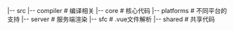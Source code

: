 |-- src
    |-- compiler  # 编译相关
    |-- core      # 核心代码
    |-- platforms # 不同平台的支持
    |-- server    # 服务端渲染
    |-- sfc       # .vue文件解析
    |-- shared    # 共享代码